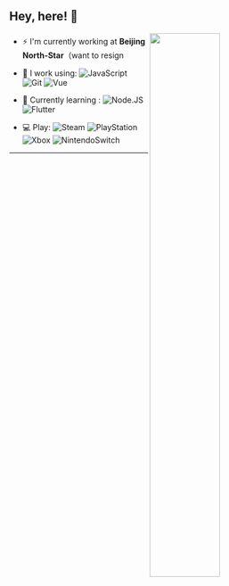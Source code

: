 ## Hey, here! :wave:

[<img align="right" width="50%" src="https://github-readme-stats.vercel.app/api?username=pilipala233&show_icons=true&count_private=true&hide=prs&theme=default_repocard">]((https://metrics.lecoq.io/ouuan?template=classic))

### 
- ⚡️ I'm currently working at **Beijing North-Star**（want to resign

- 🚀 I work using:
  ![JavaScript](https://img.shields.io/badge/-JavaScript-black?style=plastic&logo=javascript)
  ![Git](https://img.shields.io/badge/-Git-black?style=plastic&logo=git)
  ![Vue](https://img.shields.io/badge/-Vue-black?style=plastic&logo=vuedotjs)
  
- 🌱 Currently learning :
  ![Node.JS](https://img.shields.io/badge/-Node.JS-black?style=plastic&logo=Node.js) 
  ![Flutter](https://img.shields.io/badge/-Flutter-black?style=plastic&logo=Flutter&logoColor=02569B) 
- 💻 Play:
  ![Steam](https://img.shields.io/badge/-Steam-black?style=plastic&logo=Steam)
  ![PlayStation](https://img.shields.io/badge/-PlayStation-black?style=plastic&logo=PlayStation&logoColor=003791)
  ![Xbox](https://img.shields.io/badge/-Xbox-black?style=plastic&logo=Xbox&logoColor=107C10)
  ![NintendoSwitch](https://img.shields.io/badge/-Switch-black?style=plastic&logo=NintendoSwitch&logoColor=E60012)

---






